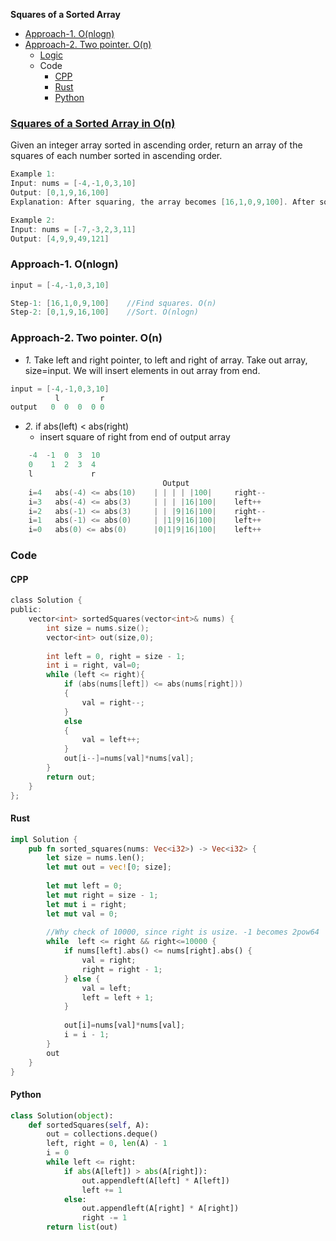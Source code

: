 **Squares of a Sorted Array**
- [Approach-1. O(nlogn)](#a1)
- [Approach-2. Two pointer. O(n)](#a2)
  - [Logic](#l)
  - Code
    - [CPP](#cpp)
    - [Rust](#rs)
    - [Python](#py)

### [Squares of a Sorted Array in O(n)](https://leetcode.com/problems/squares-of-a-sorted-array/)
Given an integer array sorted in ascending order, return an array of the squares of each number sorted in ascending order.
```c
Example 1:
Input: nums = [-4,-1,0,3,10]
Output: [0,1,9,16,100]
Explanation: After squaring, the array becomes [16,1,0,9,100]. After sorting, it becomes [0,1,9,16,100].

Example 2:
Input: nums = [-7,-3,2,3,11]
Output: [4,9,9,49,121]
```

<a name=a1></a>
### Approach-1. O(nlogn)
```c
input = [-4,-1,0,3,10]

Step-1: [16,1,0,9,100]    //Find squares. O(n)
Step-2: [0,1,9,16,100]    //Sort. O(nlogn)
```

<a name=a1></a>
### Approach-2. Two pointer. O(n)
- _1._ Take left and right pointer, to left and right of array. Take out array, size=input. We will insert elements in out array from end.
```c
input = [-4,-1,0,3,10]
          l         r
output   0  0  0  0 0          
```
- _2._ if abs(left) < abs(right)
  - insert square of right from end of output array
```c
    -4  -1  0  3  10
    0    1  2  3  4
    l             r
                                  Output    
    i=4   abs(-4) <= abs(10)    | | | | |100|     right--
    i=3   abs(-4) <= abs(3)     | | | |16|100|    left++
    i=2   abs(-1) <= abs(3)     | | |9|16|100|    right--
    i=1   abs(-1) <= abs(0)     | |1|9|16|100|    left++
    i=0   abs(0) <= abs(0)      |0|1|9|16|100|    left++
```

### Code
<a name=cpp></a>
#### CPP
```c
class Solution {
public:
    vector<int> sortedSquares(vector<int>& nums) {
        int size = nums.size();
        vector<int> out(size,0);
        
        int left = 0, right = size - 1;
        int i = right, val=0;
        while (left <= right){
            if (abs(nums[left]) <= abs(nums[right]))
            {
                val = right--;
            }
            else
            {
                val = left++;           
            }
            out[i--]=nums[val]*nums[val];
        }
        return out;
    }
};
```
<a name=rs></a>
#### Rust
```rs
impl Solution {
    pub fn sorted_squares(nums: Vec<i32>) -> Vec<i32> {
        let size = nums.len();
        let mut out = vec![0; size];
        
        let mut left = 0; 
        let mut right = size - 1;
        let mut i = right;
        let mut val = 0;
        
        //Why check of 10000, since right is usize. -1 becomes 2pow64
        while  left <= right && right<=10000 {
            if nums[left].abs() <= nums[right].abs() {
                val = right;
                right = right - 1;
            } else {
                val = left;           
                left = left + 1;
            }
            
            out[i]=nums[val]*nums[val];
            i = i - 1;
        }
        out
    }
}
```

<a name=py></a>
#### Python
```py
class Solution(object):
    def sortedSquares(self, A):
        out = collections.deque()
        left, right = 0, len(A) - 1
        i = 0
        while left <= right:
            if abs(A[left]) > abs(A[right]):
                out.appendleft(A[left] * A[left])
                left += 1
            else:
                out.appendleft(A[right] * A[right])
                right -= 1
        return list(out)
```
